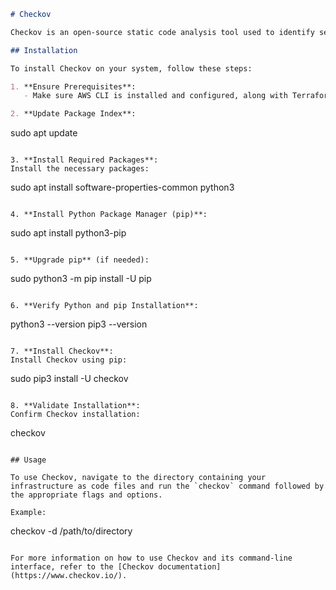 ```markdown
# Checkov

Checkov is an open-source static code analysis tool used to identify security and compliance issues in infrastructure as code (IaC) files. It supports various cloud platforms such as AWS, Azure, Google Cloud, Kubernetes, and Terraform.Checkov is an open-source static code analysis tool designed to identify security and compliance issues in cloud infrastructure as code (IaC) templates and configuration files. Developed by Bridgecrew, it offers automated scanning capabilities to help ensure that cloud environments adhere to best practices, security standards, and compliance regulations.

## Installation

To install Checkov on your system, follow these steps:

1. **Ensure Prerequisites**:
   - Make sure AWS CLI is installed and configured, along with Terraform.

2. **Update Package Index**:
   ```
   sudo apt update
   ```

3. **Install Required Packages**:
   Install the necessary packages:
   ```
   sudo apt install software-properties-common python3
   ```

4. **Install Python Package Manager (pip)**:
   ```
   sudo apt install python3-pip
   ```

5. **Upgrade pip** (if needed):
   ```
   sudo python3 -m pip install -U pip
   ```

6. **Verify Python and pip Installation**:
   ```
   python3 --version
   pip3 --version
   ```

7. **Install Checkov**:
   Install Checkov using pip:
   ```
   sudo pip3 install -U checkov
   ```

8. **Validate Installation**:
   Confirm Checkov installation:
   ```
   checkov
   ```

## Usage

To use Checkov, navigate to the directory containing your infrastructure as code files and run the `checkov` command followed by the appropriate flags and options.

Example:
```
checkov -d /path/to/directory
```

For more information on how to use Checkov and its command-line interface, refer to the [Checkov documentation](https://www.checkov.io/).

```
